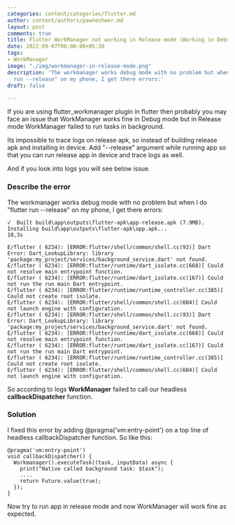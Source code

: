 ```yaml
---
categories: content/categories/flutter.md
author: content/authors/pawneshwer.md
layout: post
comments: true
title: Flutter WorkManager not working in Release mode (Working in Debug mode)
date: 2022-09-07T00:00:00+05:30
tags:
- WorkManager
image: "./img/workmanager-in-release-mode.png"
description: 'The workmanager works debug mode with no problem but when I do "flutter
  run --release" on my phone, I get there errors:'
draft: false

---
```

If you are using flutter_workmanager plugin in flutter then probably you may face an issue that WorkManager works fine in Debug mode but in Release mode WorkManager failed to run tasks in background.

Its impossible to trace logs on release apk, so instead of building release apk and installing in device. Add "--release" argument while running app so that you can run release app in device and trace logs as well.

And if you look into logs you will see below issue.

### Describe the error

The workmanager works debug mode with no problem but when I do "flutter run --release" on my phone, I get there errors:

    √  Built build\app\outputs\flutter-apk\app-release.apk (7.9MB).
    Installing build\app\outputs\flutter-apk\app.apk...                10,3s
    
    E/flutter ( 6234): [ERROR:flutter/shell/common/shell.cc(93)] Dart Error: Dart_LookupLibrary: library 'package:my_project/services/background_service.dart' not found.
    E/flutter ( 6234): [ERROR:flutter/runtime/dart_isolate.cc(668)] Could not resolve main entrypoint function.
    E/flutter ( 6234): [ERROR:flutter/runtime/dart_isolate.cc(167)] Could not run the run main Dart entrypoint.
    E/flutter ( 6234): [ERROR:flutter/runtime/runtime_controller.cc(385)] Could not create root isolate.
    E/flutter ( 6234): [ERROR:flutter/shell/common/shell.cc(604)] Could not launch engine with configuration.
    E/flutter ( 6234): [ERROR:flutter/shell/common/shell.cc(93)] Dart Error: Dart_LookupLibrary: library 'package:my_project/services/background_service.dart' not found.
    E/flutter ( 6234): [ERROR:flutter/runtime/dart_isolate.cc(668)] Could not resolve main entrypoint function.
    E/flutter ( 6234): [ERROR:flutter/runtime/dart_isolate.cc(167)] Could not run the run main Dart entrypoint.
    E/flutter ( 6234): [ERROR:flutter/runtime/runtime_controller.cc(385)] Could not create root isolate.
    E/flutter ( 6234): [ERROR:flutter/shell/common/shell.cc(604)] Could not launch engine with configuration.

So according to logs **WorkManager** failed to call our headless **callbackDispatcher** function.

### Solution

I fixed this error by adding @pragma('vm:entry-point') on a top line of headless callbackDispatcher function. So like this:

    @pragma('vm:entry-point')
    void callbackDispatcher() {
      Workmanager().executeTask((task, inputData) async {
        print("Native called background task: $task");
        ....
        return Future.value(true);
      });
    }

Now try to run app in release mode and now WorkManager will work fine as expected.